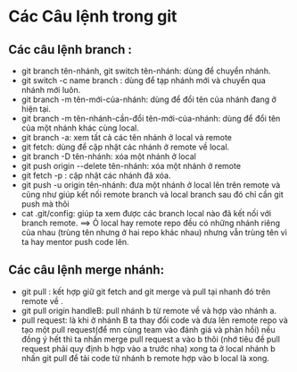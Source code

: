 # Các Câu lệnh trong git
## Các câu lệnh branch :
- git branch tên-nhánh, git switch tên-nhánh: dùng để chuyển nhánh. 
- git switch -c name branch : dùng để tạp nhánh mới và chuyển qua nhánh mới luôn. 
- git branch -m tên-mới-của-nhánh: dùng để đổi tên của nhánh đang ở hiện tại.
- git branch -m tên-nhánh-cần-đổi tên-mới-của-nhánh: dùng để đổi tên của một nhánh khác cùng local.
- git branch -a: xem tất cả các tên nhánh ở local và remote
- git fetch: dùng để cập nhật các nhánh ở remote về local.
- git branch -D tên-nhánh: xóa một nhánh ở local
- git push origin --delete tên-nhánh: xóa một nhánh ở remote
- git fetch -p : cập nhật các nhánh đã xóa.
- git push -u origin tên-nhánh: đưa một nhánh ở local lên trên remote và cũng như giúp kết nối remote branch và local branch sau đó chỉ cần git push mà thôi
- cat .git/config: giúp ta xem được các branch local nào đã kết nối với branch remote.
==> Ỏ local hay remote repo đều có những nhánh riêng của nhau (trùng tên nhưng ở hai repo khác nhau) nhưng vẫn trùng tên vì ta hay mentor push code lên.

## Các câu lệnh merge nhánh:
- git pull : kết hợp giữ git fetch and git merge và pull tại nhanh đó trên remote về .
- git pull origin handleB: pull nhánh b từ remote về và hợp vào nhánh a.
- pull request: là khi ở nhánh B ta thay đổi code và đưa lên remote repo và tạo một pull request(để mn cùng team vào đánh giá và phản hồi) nếu đồng ý hết thì ta nhấn merge pull request a vào b thôi (nhớ tiêu đề pull request phải quy định b hợp vào a trước nha) xong ta ở local nhánh b nhấn git pull để tải code từ nhánh b remote hợp vào b local là xong.
